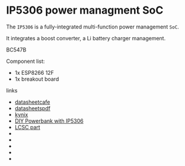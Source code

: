 # IP5306 power managment SoC

The `IP5306` is a fully-integrated multi-function power management `SoC`. 

It integrates a boost converter, a Li battery charger management.

BC547B

Component list:
- 1x ESP8266 12F
- 1x breakout board


links
- [datasheetcafe](http://www.datasheetcafe.com/ip5306-datasheet-battery-ic/)
- [datasheetspdf](https://datasheetspdf.com/pdf-file/1139129/Injoinic/IP5306/1)
- [kynix](https://www.kynix.com/components/IP5306-Mobile-Battery-Power-SOC-Datasheet-Schematic-Pinout.html)
- [DIY Powerbank with IP5306](https://youtu.be/YrZCUVtKX54)
- [LCSC part](https://www.lcsc.com/product-detail/Battery-Management-ICs_INJOINIC-IP5306_C181692.html)
- []()
- []()
- []()
- []()
- []()
